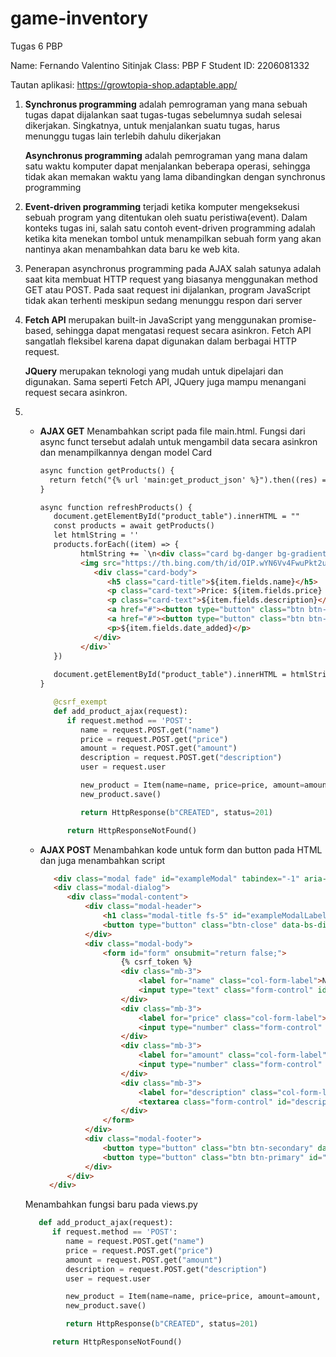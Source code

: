 # game-inventory
Tugas 6 PBP

Name: Fernando Valentino Sitinjak
Class: PBP F
Student ID: 2206081332

Tautan aplikasi: https://growtopia-shop.adaptable.app/

1. **Synchronus programming** adalah pemrograman yang mana sebuah tugas dapat dijalankan saat tugas-tugas sebelumnya sudah selesai dikerjakan. Singkatnya, untuk menjalankan suatu tugas, harus menunggu tugas lain terlebih dahulu dikerjakan

   **Asynchronus programming** adalah pemrograman yang mana dalam satu waktu komputer dapat menjalankan beberapa operasi, sehingga tidak akan memakan waktu yang lama dibandingkan dengan synchronus programming

2. **Event-driven programming** terjadi ketika komputer mengeksekusi sebuah program yang ditentukan oleh suatu peristiwa(event). Dalam konteks tugas ini, salah satu contoh event-driven programming adalah ketika kita menekan tombol untuk menampilkan sebuah form yang akan nantinya akan menambahkan data baru ke web kita.

3. Penerapan asynchronus programming pada AJAX salah satunya adalah saat kita membuat HTTP request yang biasanya menggunakan method GET atau POST. Pada saat request ini dijalankan, program JavaScript tidak akan terhenti meskipun sedang menunggu respon dari server

4. **Fetch API** merupakan built-in JavaScript yang menggunakan promise-based, sehingga dapat mengatasi request secara asinkron. Fetch API sangatlah fleksibel karena dapat digunakan dalam berbagai HTTP request.

   **JQuery** merupakan teknologi yang mudah untuk dipelajari dan digunakan. Sama seperti Fetch API, JQuery juga mampu menangani request secara asinkron.


5. + **AJAX GET** 
      Menambahkan script pada file main.html. Fungsi dari async funct tersebut adalah untuk mengambil data secara asinkron dan menampilkannya dengan model Card
      ```html
      async function getProducts() {
        return fetch("{% url 'main:get_product_json' %}").then((res) => res.json())
      }

      async function refreshProducts() {
         document.getElementById("product_table").innerHTML = ""
         const products = await getProducts()
         let htmlString = ''
         products.forEach((item) => {
               htmlString += `\n<div class="card bg-danger bg-gradient border border-white" style="width: 15rem;">
               <img src="https://th.bing.com/th/id/OIP.wYN6Vv4FwuPkt2u8YhvQFgHaFk?w=217&h=180&c=7&r=0&o=5&dpr=1.5&pid=1.7" class="card-img-top" alt="...">
                  <div class="card-body">
                     <h5 class="card-title">${item.fields.name}</h5>
                     <p class="card-text">Price: ${item.fields.price} || Amount: ${item.fields.amount}</p>
                     <p class="card-text">${item.fields.description}</p>
                     <a href="#"><button type="button" class="btn btn-dark">Edit</button></a>
                     <a href="#"><button type="button" class="btn btn-dark">Delete</button></a>
                     <p>${item.fields.date_added}</p>
                  </div>
               </div>` 
         })
         
         document.getElementById("product_table").innerHTML = htmlString
      }

      ```

      ```python
         @csrf_exempt
         def add_product_ajax(request):
            if request.method == 'POST':
               name = request.POST.get("name")
               price = request.POST.get("price")
               amount = request.POST.get("amount")
               description = request.POST.get("description")
               user = request.user

               new_product = Item(name=name, price=price, amount=amount, description=description, user=user)
               new_product.save()

               return HttpResponse(b"CREATED", status=201)

            return HttpResponseNotFound()
      ```

   + **AJAX POST**
      Menambahkan kode untuk form dan button pada HTML dan juga menambahkan script
      ```html
         <div class="modal fade" id="exampleModal" tabindex="-1" aria-labelledby="exampleModalLabel" aria-hidden="true">
         <div class="modal-dialog">
            <div class="modal-content">
                <div class="modal-header">
                    <h1 class="modal-title fs-5" id="exampleModalLabel">Add New Product</h1>
                    <button type="button" class="btn-close" data-bs-dismiss="modal" aria-label="Close"></button>
                </div>
                <div class="modal-body">
                    <form id="form" onsubmit="return false;">
                        {% csrf_token %}
                        <div class="mb-3">
                            <label for="name" class="col-form-label">Name:</label>
                            <input type="text" class="form-control" id="name" name="name"></input>
                        </div>
                        <div class="mb-3">
                            <label for="price" class="col-form-label">Price:</label>
                            <input type="number" class="form-control" id="price" name="price"></input>
                        </div>
                        <div class="mb-3">
                            <label for="amount" class="col-form-label">Amount:</label>
                            <input type="number" class="form-control" id="amount" name="amount"></input>
                        </div>
                        <div class="mb-3">
                            <label for="description" class="col-form-label">Description:</label>
                            <textarea class="form-control" id="description" name="description"></textarea>
                        </div>
                    </form>
                </div>
                <div class="modal-footer">
                    <button type="button" class="btn btn-secondary" data-bs-dismiss="modal">Close</button>
                    <button type="button" class="btn btn-primary" id="button_add" data-bs-dismiss="modal">Add Product</button>
                </div>
            </div>
        </div>
    </div>
   

      Menambahkan fungsi baru pada views.py
      ```python
         def add_product_ajax(request):
            if request.method == 'POST':
               name = request.POST.get("name")
               price = request.POST.get("price")
               amount = request.POST.get("amount")
               description = request.POST.get("description")
               user = request.user

               new_product = Item(name=name, price=price, amount=amount, description=description, user=user)
               new_product.save()

               return HttpResponse(b"CREATED", status=201)

            return HttpResponseNotFound()
      ```


